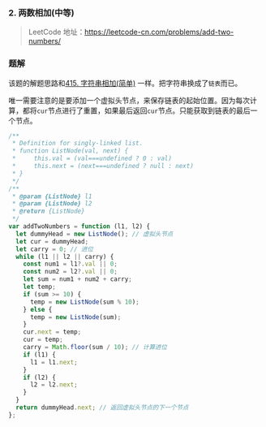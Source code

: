 ### 2. 两数相加(中等)

> LeetCode 地址：https://leetcode-cn.com/problems/add-two-numbers/

### 题解

该题的解题思路和[415. 字符串相加(简单)](<https://github.com/kerwin-ly/Blog/blob/master/algorithm/string/415.%20%E5%AD%97%E7%AC%A6%E4%B8%B2%E7%9B%B8%E5%8A%A0(%E7%AE%80%E5%8D%95).md>) 一样。把字符串换成了`链表`而已。

唯一需要注意的是要添加一个虚拟头节点，来保存链表的起始位置。因为每次计算，都将`cur`节点进行了重置，如果最后返回`cur`节点。只能获取到链表的最后一个节点。

```js
/**
 * Definition for singly-linked list.
 * function ListNode(val, next) {
 *     this.val = (val===undefined ? 0 : val)
 *     this.next = (next===undefined ? null : next)
 * }
 */
/**
 * @param {ListNode} l1
 * @param {ListNode} l2
 * @return {ListNode}
 */
var addTwoNumbers = function (l1, l2) {
  let dummyHead = new ListNode(); // 虚拟头节点
  let cur = dummyHead;
  let carry = 0; // 进位
  while (l1 || l2 || carry) {
    const num1 = l1?.val || 0;
    const num2 = l2?.val || 0;
    let sum = num1 + num2 + carry;
    let temp;
    if (sum >= 10) {
      temp = new ListNode(sum % 10);
    } else {
      temp = new ListNode(sum);
    }
    cur.next = temp;
    cur = temp;
    carry = Math.floor(sum / 10); // 计算进位
    if (l1) {
      l1 = l1.next;
    }
    if (l2) {
      l2 = l2.next;
    }
  }
  return dummyHead.next; // 返回虚拟头节点的下一个节点
};
```
